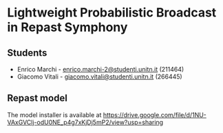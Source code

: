 # Lightweight Probabilistic Broadcast in Repast Symphony
## Students
* Enrico Marchi - enrico.marchi-2@studenti.unitn.it (211464)
* Giacomo Vitali - giacomo.vitali@studenti.unitn.it (266445)

## Repast model
The model installer is available at https://drive.google.com/file/d/1NU-VAxGVClj-odU0NE_p4g7xKjDj5mP2/view?usp=sharing
